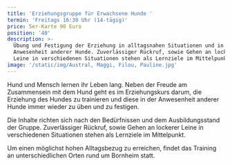 ```yaml
---
title: 'Erziehungsgruppe für Erwachsene Hunde '
termin: 'Freitags 16:30 Uhr (14-tägig)'
price: 5er-Karte 90 Euro
position: '40'
description: >-
  Übung und Festigung der Erziehung in alltagsnahen Situationen und in
  Anwesenheit anderer Hunde. Zuverlässiger Rückruf, sowie Gehen an lockerer
  Leine in verschiedenen Situationen stehen als Lernziele im Mittelpunkt.
image: '/static/img/Austral, Maggi, Filou, Pauline.jpg'
---
```

Hund und Mensch lernen ihr Leben lang. Neben der Freude am Zusammensein mit dem Hund geht es im Erziehungskurs darum, die Erziehung des Hundes zu trainieren und diese in der Anwesenheit anderer Hunde immer wieder zu üben und zu festigen.

Die Inhalte richten sich nach den Bedürfnissen und dem Ausbildungsstand der Gruppe. Zuverlässiger Rückruf, sowie Gehen an lockerer Leine in verschiedenen Situationen stehen als Lernziele im Mittelpunkt.

Um einen möglichst hohen Alltagsbezug zu erreichen, findet das Training an unterschiedlichen Orten rund um Bornheim statt.
